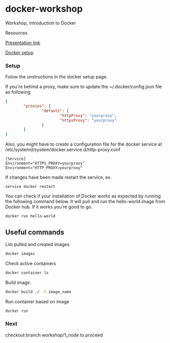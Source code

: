 # docker-workshop
Workshop, introduction to Docker

Resources

[Presentation link](https://docs.google.com/presentation/d/15BxRPWNLszlTtxt7T08k4iS0YHPWnYoRTirswOrM8M0/edit?usp=sharing)

[Docker setup](https://www.digitalocean.com/community/tutorials/how-to-install-and-use-docker-on-ubuntu-18-04)

### Setup
Folow the unstructions in the docker setup page. 

If you're behind a proxy, make sure to update the ~/.docker/config.json file as following

```json
{
        "proxies": {
                "default": {
                        "httpProxy": "yourproxy",
                        "httpsProxy": "yourproxy"
                }
        }
}
```

Also, you might have to create a configuration file for the docker service at /etc/systemd/system/docker.service.d/http-proxy.conf

```
[Service]
Environment="HTTPS_PROXY=yourproxy"
Environment="HTTP_PROXY=yourproxy"
```

If changes have been made restart the service, ex.
```
service docker restart
```

You can check if your installation of Docker works as expected by running the following command below. It will pull and run the hello-world image from Docker hub. If it works you're good to go.

```bash
docker run hello-world
```

## Useful commands

List pulled and created images
```bash
docker images
```

Check active containers
```bash
docker container ls
```

Build image.

```bash
docker build ./ -t image_name
```

Run container based on image

```bash
docker run 
```


### Next

checkout branch workshop/1_node to proceed